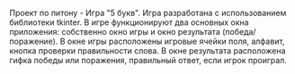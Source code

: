Проект по питону - Игра "5 букв". Игра разработана с использованием библиотеки tkinter. В игре функционируют два основных окна приложения: собственно окно игры и окно результата (победа/поражение). В окне игры расположены игровые ячейки поля, алфавит, кнопка проверки правильности слова. В окне результата расположена гифка победы или поражения, правильный ответ, если игрок проиграл.
